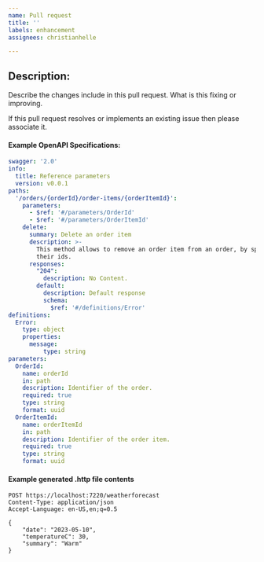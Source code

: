 ```yaml
---
name: Pull request
title: ''
labels: enhancement
assignees: christianhelle

---
```


## Description:

Describe the changes include in this pull request. What is this fixing or improving.

If this pull request resolves or implements an existing issue then please associate it.

#### Example OpenAPI Specifications:
```yaml
swagger: '2.0'
info:
  title: Reference parameters
  version: v0.0.1
paths:
  '/orders/{orderId}/order-items/{orderItemId}':
    parameters:
      - $ref: '#/parameters/OrderId'
      - $ref: '#/parameters/OrderItemId'
    delete:
      summary: Delete an order item
      description: >-
        This method allows to remove an order item from an order, by specifying
        their ids.
      responses:
        "204":
          description: No Content.
        default:
          description: Default response
          schema:
            $ref: '#/definitions/Error'
definitions:
  Error:
    type: object
    properties:
      message:
          type: string
parameters:
  OrderId:
    name: orderId
    in: path
    description: Identifier of the order.
    required: true
    type: string
    format: uuid
  OrderItemId:
    name: orderItemId
    in: path
    description: Identifier of the order item.
    required: true
    type: string
    format: uuid
```

#### Example generated .http file contents
```
POST https://localhost:7220/weatherforecast
Content-Type: application/json
Accept-Language: en-US,en;q=0.5

{
    "date": "2023-05-10",
    "temperatureC": 30,
    "summary": "Warm"
}
```
